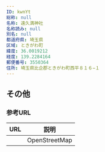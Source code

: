 ```yaml
---
ID: kwnYt
総称: null
名称: 遠久満神社
名称読み: null
別名: null
都道府県: 埼玉県
区域: ときがわ町
緯度: 36.0019212
経度: 139.2284164
郵便番号: 3550364
住所: 埼玉県比企郡ときがわ町西平８１６−１
---
```


## その他

### 参考URL

| URL | 説明          |
| --- | ------------- |
|     | OpenStreetMap |
